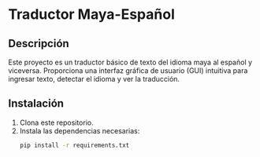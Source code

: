 # Traductor Maya-Español

## Descripción
Este proyecto es un traductor básico de texto del idioma maya al español y viceversa. Proporciona una interfaz gráfica de usuario (GUI) intuitiva para ingresar texto, detectar el idioma y ver la traducción.

## Instalación
1. Clona este repositorio.
2. Instala las dependencias necesarias:
   ```sh
   pip install -r requirements.txt

